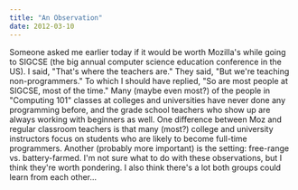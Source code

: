 ```yaml
---
title: "An Observation"
date: 2012-03-10
---
```

Someone asked me earlier today if it would be worth Mozilla's while going to SIGCSE (the big annual computer science education conference in the US). I said, "That's where the teachers are." They said, "But we're teaching non-programmers." To which I should have replied, "So are most people at SIGCSE, most of the time." Many (maybe even most?) of the people in "Computing 101" classes at colleges and universities have never done any programming before, and the grade school teachers who show up are always working with beginners as well. One difference between Moz and regular classroom teachers is that many (most?) college and university instructors focus on students who are likely to become full-time programmers. Another (probably more important) is the setting: free-range vs. battery-farmed.  I'm not sure what to do with these observations, but I think they're worth pondering. I also think there's a lot both groups could learn from each other…
